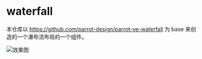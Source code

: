 # waterfall

本仓库以 https://github.com/parrot-design/parrot-ve-waterfall 为 base 来创造的一个瀑布流布局的一个组件。

![效果图](./ex.gif)
